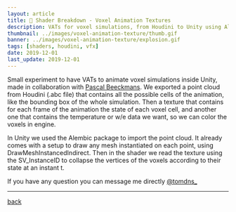 ```yaml
---
layout: article
title: 🧊 Shader Breakdown - Voxel Animation Textures
description: VATs for voxel simulations, from Houdini to Unity using Alembic
thumbnail: ../images/voxel-animation-texture/thumb.gif
banner: ../images/voxel-animation-texture/explosion.gif
tags: [shaders, houdini, vfx]
date: 2019-12-01
last_update: 2019-12-01
---
```


Small experiment to have VATs to animate voxel simulations inside Unity, made in collaboration with [Pascal Beeckmans](https://www.behance.net/paqwak).
We exported a point cloud from Houdini (.abc file) that contains all the possible cells of the animation, like the bounding box of the whole simulation. Then a texture that contains for each frame of the animation the state of each voxel cell, and another one that contains the temperature or w/e data we want, so we can color the voxels in engine.

In Unity we used the Alembic package to import the point cloud. It already comes with a setup to draw any mesh instantiated on each point, using DrawMeshInstancedIndirect. Then in the shader we read the texture using the SV_InstanceID to collapse the vertices of the voxels according to their state at an instant t.

If you have any question you can message me directly [@tomdns_](https://twitter.com/tomdns_)

***

[back](../blog.html)
